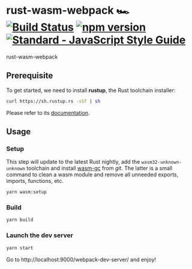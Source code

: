 # rust-wasm-webpack 🏎️ [![Build Status](https://travis-ci.org/yamafaktory/rust-wasm-webpack.svg?branch=master)](https://travis-ci.org/yamafaktory/rust-wasm-webpack) [![npm version](https://img.shields.io/npm/v/wasm-webpack.svg?style=flat)](https://www.npmjs.com/package/rust-wasm-webpack) [![Standard - JavaScript Style Guide](https://img.shields.io/badge/code%20style-standard-brightgreen.svg)](http://standardjs.com/)

rust-wasm-webpack

## Prerequisite

To get started, we need to install **rustup**, the Rust toolchain installer:

```sh
curl https://sh.rustup.rs -sSf | sh
```

Please refer to its [documentation](https://github.com/rust-lang-nursery/rustup.rs).

## Usage

### Setup

This step will update to the latest Rust nightly, add the `wasm32-unknown-unknown` toolchain and install [wasm-gc](https://github.com/alexcrichton/wasm-gc) from *git*. The latter is a small command to clean a wasm module and remove all unneeded exports, imports, functions, etc.

```sh
yarn wasm:setup
```

### Build

```sh
yarn build
```

### Launch the dev server

```sh
yarn start
```

Go to http://localhost:9000/webpack-dev-server/ and enjoy!
